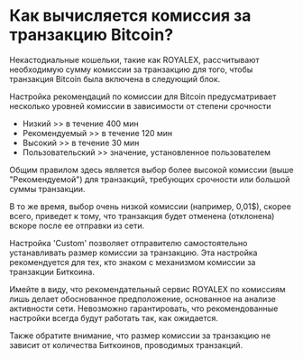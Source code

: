 # Как вычисляется комиссия за транзакцию Bitcoin?

Некастодиальные кошельки, такие как ROYALEX, рассчитывают необходимую сумму комиссии за транзакцию для того, чтобы транзакция Bitcoin была включена в следующий блок.

Настройка рекомендаций по комиссии для Bitcoin предусматривает несколько уровней комиссии в зависимости от степени срочности

- Низкий >> в течение 400 мин
- Рекомендуемый >> в течение 120 мин
- Высокий >> в течение 30 мин
- Пользовательский >> значение, установленное пользователем

Общим правилом здесь является выбор более высокой комиссии (выше "Рекомендуемой") для транзакций, требующих срочности или большой суммы транзакции.

В то же время, выбор очень низкой комиссии (например, 0,01$), скорее всего, приведет к тому, что транзакция будет отменена (отклонена) вскоре после ее отправки из сети.

Настройка 'Custom' позволяет отправителю самостоятельно устанавливать размер комиссии за транзакцию. Эта настройка рекомендуется для тех, кто знаком с механизмом комиссии за транзакции Биткоина.

Имейте в виду, что рекомендательный сервис ROYALEX по комиссиям лишь делает обоснованное предположение, основанное на анализе активности сети. Невозможно гарантировать, что рекомендованные настройки всегда будут работать так, как ожидается.

Также обратите внимание, что размер комиссии за транзакцию не зависит от количества Биткоинов, проводимых транзакций.
